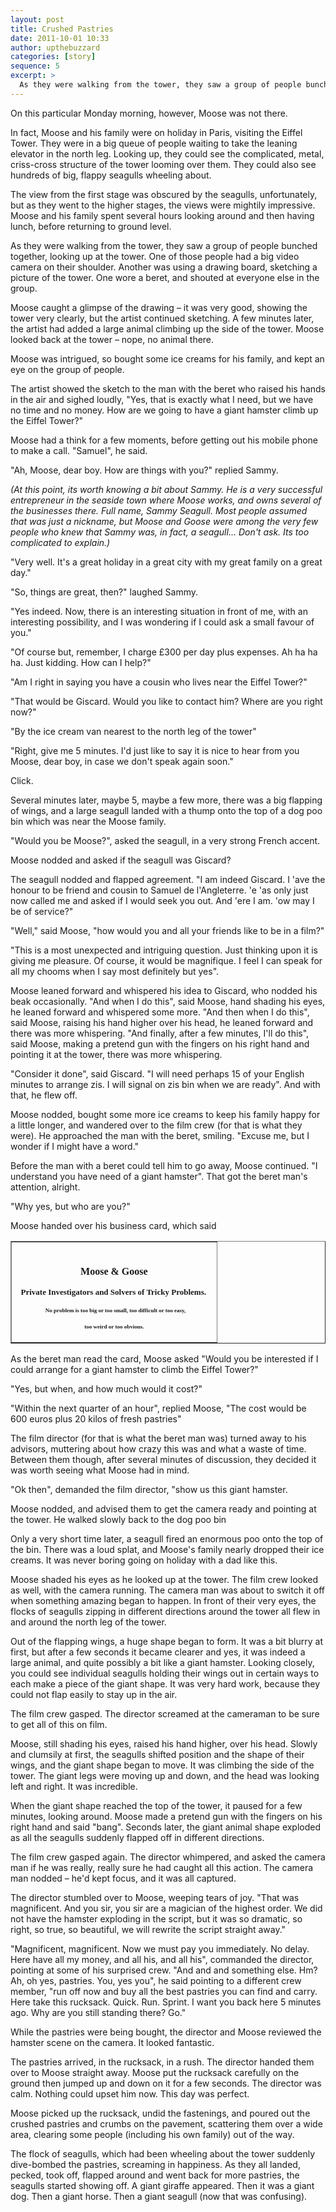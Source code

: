 ```yaml
---
layout: post
title: Crushed Pastries
date: 2011-10-01 10:33
author: upthebuzzard
categories: [story]
sequence: 5
excerpt: >
  As they were walking from the tower, they saw a group of people bunched together, looking up at the tower. One of those people had a big video camera on their shoulder. Another was using a drawing board, sketching a picture of the tower. One wore a beret, and shouted at everyone else in the group.
---
```

On this particular Monday morning, however, Moose was not there.

In fact, Moose and his family were on holiday in Paris, visiting the Eiffel Tower. They were in a big queue of people waiting to take the leaning elevator in the north leg. Looking up, they could see the complicated, metal, criss-cross structure of the tower looming over them. They could also see hundreds of big, flappy seagulls wheeling about.

The view from the first stage was obscured by the seagulls, unfortunately, but as they went to the higher stages, the views were mightily impressive. Moose and his family spent several hours looking around and then having lunch, before returning to ground level.

As they were walking from the tower, they saw a group of people bunched together, looking up at the tower. One of those people had a big video camera on their shoulder. Another was using a drawing board, sketching a picture of the tower. One wore a beret, and shouted at everyone else in the group.

Moose caught a glimpse of the drawing – it was very good, showing the tower very clearly, but the artist continued sketching. A few minutes later, the artist had added a large animal climbing up the side of the tower. Moose looked back at the tower – nope, no animal there.

Moose was intrigued, so bought some ice creams for his family, and kept an eye on the group of people.

The artist showed the sketch to the man with the beret who raised his hands in the air and sighed loudly, "Yes, that is exactly what I need, but we have no time and no money. How are we going to have a giant hamster climb up the Eiffel Tower?"

Moose had a think for a few moments, before getting out his mobile phone to make a call. "Samuel", he said.

"Ah, Moose, dear boy. How are things with you?" replied Sammy.

_(At this point, its worth knowing a bit about Sammy. He is a very successful entrepreneur in the seaside town where Moose works, and owns several of the businesses there. Full name, Sammy Seagull. Most people assumed that was just a nickname, but Moose and Goose were among the very few people who knew that Sammy was, in fact, a seagull... Don't ask. Its too complicated to explain.)_

"Very well. It's a great holiday in a great city with my great family on a great day."

"So, things are great, then?" laughed Sammy.

"Yes indeed. Now, there is an interesting situation in front of me, with an interesting possibility, and I was wondering if I could ask a small favour of you."

"Of course but, remember, I charge £300 per day plus expenses. Ah ha ha ha. Just kidding. How can I help?"

"Am I right in saying you have a cousin who lives near the Eiffel Tower?"

"That would be Giscard. Would you like to contact him? Where are you right now?"

"By the ice cream van nearest to the north leg of the tower"

"Right, give me 5 minutes. I'd just like to say it is nice to hear from you Moose, dear boy, in case we don't speak again soon."

Click.

Several minutes later, maybe 5, maybe a few more, there was a big flapping of wings, and a large seagull landed with a thump onto the top of a dog poo bin which was near the Moose family.

"Would you be Moose?", asked the seagull, in a very strong French accent.

Moose nodded and asked if the seagull was Giscard?

The seagull nodded and flapped agreement. "I am indeed Giscard. I 'ave the honour to be friend and cousin to Samuel de l'Angleterre. 'e 'as only just now called me and asked if I would seek you out. And 'ere I am. 'ow may I be of service?"

"Well," said Moose, "how would you and all your friends like to be in a film?"

"This is a most unexpected and intriguing question. Just thinking upon it is giving me pleasure. Of course, it would be magnifique. I feel I can speak for all my chooms when I say most definitely but yes".

Moose leaned forward and whispered his idea to Giscard, who nodded his beak occasionally. "And when I do this", said Moose, hand shading his eyes, he leaned forward and whispered some more. "And then when I do this", said Moose, raising his hand higher over his head, he leaned forward and there was more whispering. "And finally, after a few minutes, I'll do this", said Moose, making a pretend gun with the fingers on his right hand and pointing it at the tower, there was more whispering.

"Consider it done", said Giscard. "I will need perhaps 15 of your English minutes to arrange zis. I will signal on zis bin when we are ready". And with that, he flew off.

Moose nodded, bought some more ice creams to keep his family happy for a little longer, and wandered over to the film crew (for that is what they were). He approached the man with the beret, smiling. "Excuse me, but I wonder if I might have a word."

Before the man with a beret could tell him to go away, Moose continued. "I understand you have need of a giant hamster". That got the beret man's attention, alright.

"Why yes, but who are you?"

Moose handed over his business card, which said
<div>
<table border="1" cellspacing="0" cellpadding="0">
<tbody>
<tr>
<td><strong> </strong>
<p style="text-align:center;"><strong><span style="font-family:Tahoma;font-size:medium;">Moose &amp; Goose</span></strong></p>
<p style="text-align:center;"><strong><span style="font-family:Tahoma;font-size:small;">  Private Investigators </span></strong><strong><span style="font-family:Tahoma;font-size:small;">and </span></strong><strong><span style="font-family:Tahoma;font-size:small;">Solvers of Tricky Problems.  </span></strong><strong><span style="font-family:Tahoma;font-size:xx-small;"> </span></strong></p>
<p style="text-align:center;"><strong><span style="font-family:Tahoma;font-size:xx-small;">  No problem is too big or too small, t</span></strong><strong><span style="font-family:Tahoma;font-size:xx-small;">oo difficult or too easy,</span></strong></p>
<p style="text-align:center;"><strong><span style="font-family:Tahoma;font-size:xx-small;">too weird or too obvious.</span></strong></p>
<p style="text-align:center;"></p>
</td>
</tr>
</tbody>
</table>
</div>

As the beret man read the card, Moose asked "Would you be interested if I could arrange for a giant hamster to climb the Eiffel Tower?"

"Yes, but when, and how much would it cost?"

"Within the next quarter of an hour", replied Moose, "The cost would be 600 euros plus 20 kilos of fresh pastries"

The film director (for that is what the beret man was) turned away to his advisors, muttering about how crazy this was and what a waste of time. Between them though, after several minutes of discussion, they decided it was worth seeing what Moose had in mind.

"Ok then", demanded the film director, "show us this giant hamster.

Moose nodded, and advised them to get the camera ready and pointing at the tower. He walked slowly back to the dog poo bin

Only a very short time later, a seagull fired an enormous poo onto the top of the bin. There was a loud splat, and Moose's family nearly dropped their ice creams. It was never boring going on holiday with a dad like this.

Moose shaded his eyes as he looked up at the tower. The film crew looked as well, with the camera running. The camera man was about to switch it off when something amazing began to happen. In front of their very eyes, the flocks of seagulls zipping in different directions around the tower all flew in and around the north leg of the tower.

Out of the flapping wings, a huge shape began to form. It was a bit blurry at first, but after a few seconds it became clearer and yes, it was indeed a large animal, and quite possibly a bit like a giant hamster. Looking closely, you could see individual seagulls holding their wings out in certain ways to each make a piece of the giant shape. It was very hard work, because they could not flap easily to stay up in the air.

The film crew gasped. The director screamed at the cameraman to be sure to get all of this on film.

Moose, still shading his eyes, raised his hand higher, over his head. Slowly and clumsily at first, the seagulls shifted position and the shape of their wings, and the giant shape began to move. It was climbing the side of the tower. The giant legs were moving up and down, and the head was looking left and right. It was incredible.

When the giant shape reached the top of the tower, it paused for a few minutes, looking around. Moose made a pretend gun with the fingers on his right hand and said "bang". Seconds later, the giant animal shape exploded as all the seagulls suddenly flapped off in different directions.

The film crew gasped again. The director whimpered, and asked the camera man if he was really, really sure he had caught all this action. The camera man nodded – he'd kept focus, and it was all captured.

The director stumbled over to Moose, weeping tears of joy. "That was magnificent. And you sir, you sir are a magician of the highest order. We did not have the hamster exploding in the script, but it was so dramatic, so right, so true, so beautiful, we will rewrite the script straight away."

"Magnificent, magnificent. Now we must pay you immediately. No delay. Here have all my money, and all his, and all his", commanded the director, pointing at some of his surprised crew. "And and and something else. Hm? Ah, oh yes, pastries. You, yes you", he said pointing to a different crew member, "run off now and buy all the best pastries you can find and carry. Here take this rucksack. Quick. Run. Sprint. I want you back here 5 minutes ago. Why are you still standing there? Go."

While the pastries were being bought, the director and Moose reviewed the hamster scene on the camera. It looked fantastic.

The pastries arrived, in the rucksack, in a rush. The director handed them over to Moose straight away. Moose put the rucksack carefully on the ground then jumped up and down on it for a few seconds. The director was calm. Nothing could upset him now. This day was perfect.

Moose picked up the rucksack, undid the fastenings, and poured out the crushed pastries and crumbs on the pavement, scattering them over a wide area, clearing some people (including his own family) out of the way.

The flock of seagulls, which had been wheeling about the tower suddenly dive-bombed the pastries, screaming in happiness. As they all landed, pecked, took off, flapped around and went back for more pastries, the seagulls started showing off. A giant giraffe appeared. Then it was a giant dog. Then a giant horse. Then a giant seagull (now that was confusing).
